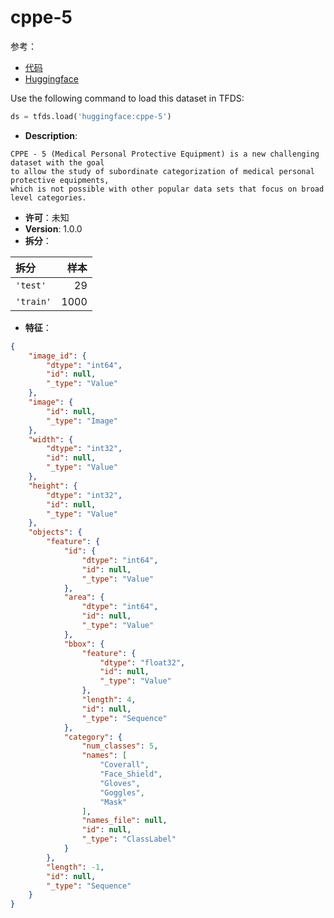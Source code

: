 # cppe-5

参考：

- [代码](https://github.com/huggingface/datasets/blob/master/datasets/cppe-5)
- [Huggingface](https://huggingface.co/datasets/cppe-5)

Use the following command to load this dataset in TFDS:

```python
ds = tfds.load('huggingface:cppe-5')
```

- **Description**:

```
CPPE - 5 (Medical Personal Protective Equipment) is a new challenging dataset with the goal
to allow the study of subordinate categorization of medical personal protective equipments,
which is not possible with other popular data sets that focus on broad level categories.
```

- **许可**：未知
- **Version**: 1.0.0
- **拆分**：

拆分 | 样本
:-- | --:
`'test'` | 29
`'train'` | 1000

- **特征**：

```json
{
    "image_id": {
        "dtype": "int64",
        "id": null,
        "_type": "Value"
    },
    "image": {
        "id": null,
        "_type": "Image"
    },
    "width": {
        "dtype": "int32",
        "id": null,
        "_type": "Value"
    },
    "height": {
        "dtype": "int32",
        "id": null,
        "_type": "Value"
    },
    "objects": {
        "feature": {
            "id": {
                "dtype": "int64",
                "id": null,
                "_type": "Value"
            },
            "area": {
                "dtype": "int64",
                "id": null,
                "_type": "Value"
            },
            "bbox": {
                "feature": {
                    "dtype": "float32",
                    "id": null,
                    "_type": "Value"
                },
                "length": 4,
                "id": null,
                "_type": "Sequence"
            },
            "category": {
                "num_classes": 5,
                "names": [
                    "Coverall",
                    "Face_Shield",
                    "Gloves",
                    "Goggles",
                    "Mask"
                ],
                "names_file": null,
                "id": null,
                "_type": "ClassLabel"
            }
        },
        "length": -1,
        "id": null,
        "_type": "Sequence"
    }
}
```
